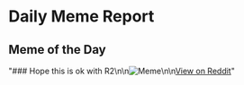 # Daily Meme Report

## Meme of the Day
"### Hope this is ok with R2\n\n![Meme](https://i.redd.it/fcao6at1g6be1.png)\n\n[View on Reddit](https://redd.it/1hu71qa)"

